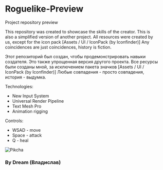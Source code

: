 # Roguelike-Preview
 Project repository preview
 
 This repository was created to showcase the skills of the creator. This is also a simplified version of another project.
All resources were created by us, except for the icon pack [Assets / UI / IconPack (by Iconfinder)]
Any coincidences are just coincidences, history is fiction.
 
 Этот репозиторий был создан, чтобы продемонстрировать навыки создателя. Это также упрощенная версия другого проекта.
Все ресурсы были созданы мной, за исключением пакета значков [Assets / UI / IconPack (by Iconfinder)]
Любые совпадения - просто совпадения, история - выдумка.

 Technologies:
* New Input System
* Universal Render Pipeline
* Text Mesh Pro
* Animation rigging

 Controls:
 * WSAD - move
 * Space - attack
 * Q - heal

![Pikcha](/Assets/Image/Main.PNG)

### By Dream (Владислав)
